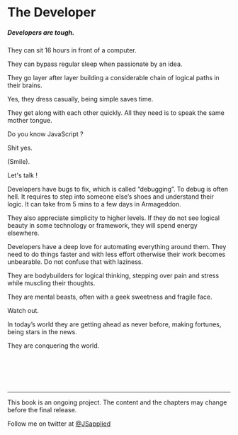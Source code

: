# The Developer

##### Developers are tough.

They can sit 16 hours in front of a computer. 

They can bypass regular sleep when passionate by an idea. 

They go layer after layer building a considerable chain of logical paths in their brains. 

Yes, they dress casually, being simple saves time.  

They get along with each other quickly. All they need is to speak the same mother tongue. 

Do you know JavaScript ? 

Shit yes. 

(Smile). 

Let's talk !  

Developers have bugs to fix, which is called “debugging”. To debug is often hell. It requires to step into someone else’s shoes and understand their logic. It can take from 5 mins to a few days in Armageddon. 

They also appreciate simplicity to higher levels. If they do not see logical beauty in some technology or framework,  they will spend energy elsewhere. 

Developers have a deep love for automating everything around them. They need to do things faster and with less effort otherwise their work becomes unbearable. Do not confuse that with laziness.

They are bodybuilders for logical thinking, stepping over pain and stress while muscling their thoughts. 

They are mental beasts, often with a geek sweetness and fragile face. 

Watch out. 

In today’s world they are getting ahead as never before, making fortunes, being stars in the news. 

They are conquering the world. 
 
<br />
<br />
<br />
<br />

***
 
This book is an ongoing project. The content and the chapters may change before the final release.

Follow me on twitter at [@JSapplied](https://twitter.com/JSapplied) 










